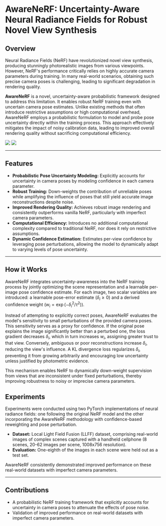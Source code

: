 # AwareNeRF: Uncertainty-Aware Neural Radiance Fields for Robust Novel View Synthesis

## Overview

Neural Radiance Fields (NeRF) have revolutionized novel view synthesis, producing stunningly photorealistic images from various viewpoints. However, NeRF's performance critically relies on highly accurate camera parameters during training. In many real-world scenarios, obtaining such precise camera poses is challenging, leading to significant degradation in rendering quality.

**AwareNeRF** is a novel, uncertainty-aware probabilistic framework designed to address this limitation. It enables robust NeRF training even with uncertain camera pose estimates. Unlike existing methods that often introduce restrictive assumptions or high computational overhead, AwareNeRF employs a probabilistic formulation to model and probe pose uncertainty directly within the training process. This approach effectively mitigates the impact of noisy calibration data, leading to improved overall rendering quality without sacrificing computational efficiency.

![](https://user-images.githubusercontent.com/7057863/78472232-cf374a00-7769-11ea-8871-0bc710951839.gif)
![](https://user-images.githubusercontent.com/7057863/78472235-d1010d80-7769-11ea-9be9-51365180e063.gif)


---

## Features

* **Probabilistic Pose Uncertainty Modeling:** Explicitly accounts for uncertainty in camera poses by modeling confidence in each camera parameter.
* **Robust Training:** Down-weights the contribution of unreliable poses while amplifying the influence of poses that still yield accurate image reconstructions despite noise.
* **Improved Rendering Quality:** Achieves robust image rendering and consistently outperforms vanilla NeRF, particularly with imperfect camera parameters.
* **Computational Efficiency:** Introduces no additional computational complexity compared to traditional NeRF, nor does it rely on restrictive assumptions.
* **Dynamic Confidence Estimation:** Estimates per-view confidence by leveraging pose perturbations, allowing the model to dynamically adapt to varying levels of pose uncertainty.

---

## How it Works

AwareNeRF integrates uncertainty-awareness into the NeRF training process by jointly optimizing the scene representation and a learnable per-image pose confidence estimate. For each image, two scalar variables are introduced: a learnable pose-error estimate ($\delta_i \ge 0$) and a derived confidence weight ($w_i = \exp(-\delta_i^2/\tau^2)$).

Instead of attempting to explicitly correct poses, AwareNeRF evaluates the model's sensitivity to small perturbations of the provided camera poses. This sensitivity serves as a proxy for confidence. If the original pose explains the image significantly better than a perturbed one, the loss gradient decreases $\delta_i$, which in turn increases $w_i$, assigning greater trust to that view. Conversely, ambiguous or poor reconstructions increase $\delta_i$, reducing the view's influence. A KL divergence loss regularizes $\delta_i$, preventing it from growing arbitrarily and encouraging low uncertainty unless justified by photometric evidence.

This mechanism enables NeRF to dynamically down-weight supervision from views that are inconsistent under fixed perturbations, thereby improving robustness to noisy or imprecise camera parameters.


## Experiments

Experiments were conducted using two PyTorch implementations of neural radiance fields: one following the original NeRF model and the other incorporating the AwareNeRF methodology with confidence-based reweighting and pose perturbation.

* **Dataset:** Local Light Field Fusion (LLFF) dataset, comprising real-world images of complex scenes captured with a handheld cellphone (8 scenes, 20-62 images per scene, 1008x756 resolution).
* **Evaluation:** One-eighth of the images in each scene were held out as a test set.

AwareNeRF consistently demonstrated improved performance on these real-world datasets with imperfect camera parameters.

---

## Contributions

* A probabilistic NeRF training framework that explicitly accounts for uncertainty in camera poses to attenuate the effects of pose noise.
* Validation of improved performance on real-world datasets with imperfect camera parameters.
